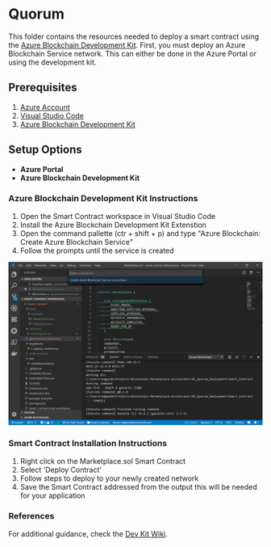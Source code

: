 # Quorum
This folder contains the resources needed to deploy a smart contract using the [Azure Blockchain Development Kit](https://marketplace.visualstudio.com/items?itemName=AzBlockchain.azure-blockchain). First, you must deploy an Azure Blockchain Service network. This can either be done in the Azure Portal or using the development kit.

## Prerequisites
1. [Azure Account](https://azure.microsoft.com/en-us/)
2. [Visual Studio Code](https://code.visualstudio.com/)
3. [Azure Blockchain Development Kit](https://marketplace.visualstudio.com/items?itemName=AzBlockchain.azure-blockchain)

## Setup Options
- **Azure Portal**
- **Azure Blockchain Development Kit**

### Azure Blockchain Development Kit Instructions
1. Open the Smart Contract workspace in Visual Studio Code
2. Install the Azure Blockchain Development Kit Extenstion
3. Open the command pallette (ctr + shift + p) and type "Azure Blockchain: Create Azure Blockchain Service"
4. Follow the prompts until the service is created


![ABS VS](../References/createABS.JPG)


### Smart Contract Installation Instructions
1. Right click on the Marketplace.sol Smart Contract
2. Select 'Deploy Contract'
3. Follow steps to deploy to your newly created network
4. Save the Smart Contract addressed from the output this will be needed for your application

### References
For additional guidance, check the [Dev Kit Wiki](https://github.com/Microsoft/vscode-azure-blockchain-ethereum/wiki).